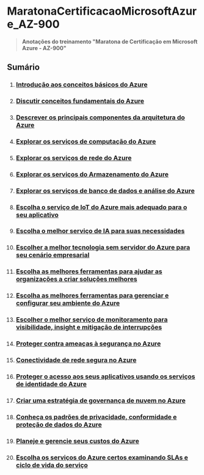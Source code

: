 # MaratonaCertificacaoMicrosoftAzure_AZ-900

> #### Anotações do treinamento "Maratona de Certificação em Microsoft Azure - AZ-900"

## Sumário

1. ### [Introdução aos conceitos básicos do Azure](./Modulo1/M1_Sumario.md)
2. ### [Discutir conceitos fundamentais do Azure](./Modulo2/M2_Sumario.md)
3. ### [Descrever os principais componentes da arquitetura do Azure]()
4. ### [Explorar os serviços de computação do Azure]()
5. ### [Explorar os serviços de rede do Azure]()
6. ### [Explorar os serviços do Armazenamento do Azure]()
7. ### [Explorar os serviços de banco de dados e análise do Azure]()
8. ### [Escolha o serviço de IoT do Azure mais adequado para o seu aplicativo]()
9. ### [Escolha o melhor serviço de IA para suas necessidades]()
10. ### [Escolher a melhor tecnologia sem servidor do Azure para seu cenário empresarial]()
11. ### [Escolha as melhores ferramentas para ajudar as organizações a criar soluções melhores]()
12. ### [Escolha as melhores ferramentas para gerenciar e configurar seu ambiente do Azure]()
13. ### [Escolher o melhor serviço de monitoramento para visibilidade, insight e mitigação de interrupções]()
14. ### [Proteger contra ameaças à segurança no Azure]()
15. ### [Conectividade de rede segura no Azure]()
16. ### [Proteger o acesso aos seus aplicativos usando os serviços de identidade do Azure]()
17. ### [Criar uma estratégia de governança de nuvem no Azure]()
18. ### [Conheça os padrões de privacidade, conformidade e proteção de dados do Azure]()
19. ### [Planeje e gerencie seus custos do Azure]()
20. ### [Escolha os serviços do Azure certos examinando SLAs e ciclo de vida do serviço]()
